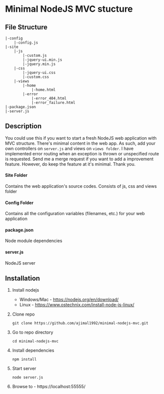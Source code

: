 # Minimal NodeJS MVC stucture
## File Structure
    |-config
        |-config.js
    |-site
        |-js
            |-custom.js
            |-jquery-ui.min.js
            |-jquery.min.js
        |-css
            |-jquery-ui.css
            |-custom.css
        |-views
            |-home
                |-home.html
            |-error
                |-error_404.html
                |-error_failure.html
    |-package.json
    |-server.js

## Description
You could use this if you want to start a fresh NodeJS web application with MVC structure. There's minimal content in the web app. As such, add your own controllers on `server.js` and views on `views folder`. I have implemented error routing when an exception is thrown or unspecified route is requested. Send me a merge request if you want to add a improvement feature. However, do keep the feature at it's minimal. Thank you.
#### Site Folder
Contains the web application's source codes. Consists of js, css and views folder
#### Config Folder
Contains all the configuration variables (filenames, etc.) for your web application
#### package.json
Node module dependencies
#### server.js
NodeJS server

## Installation
1. Install nodejs
    - Windows/Mac - https://nodejs.org/en/download/
    - Linux - https://www.ostechnix.com/install-node-js-linux/
2. Clone repo

       git clone https://github.com/ajimal1992/minimal-nodejs-mvc.git
3. Go to repo directory

       cd minimal-nodejs-mvc
4. Install dependencies

       npm install
5. Start server

       node server.js
6. Browse to - https://localhost:55555/


